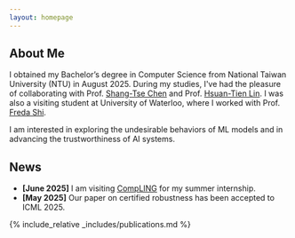 ```yaml
---
layout: homepage
---
```


## About Me

I obtained my Bachelor’s degree in Computer Science from National Taiwan University (NTU) in August 2025.
During my studies, I've had the pleasure of collaborating with Prof. [Shang-Tse Chen](https://www.csie.ntu.edu.tw/~stchen/) and Prof. [Hsuan-Tien Lin](https://www.csie.ntu.edu.tw/~htlin/). I was also a visiting student at University of Waterloo, where I worked with Prof. [Freda Shi](https://cs.uwaterloo.ca/~fhs/).

I am interested in exploring the undesirable behaviors of ML models and in advancing the trustworthiness of AI systems.

<!-- ## Research Interests

- **Computer Vision:** 
- **Machine Learning:** -->

## News

- **[June 2025]** I am visiting [CompLING](https://compling-wat.com/) for my summer internship.
- **[May 2025]** Our paper on certified robustness has been accepted to ICML 2025.


{% include_relative _includes/publications.md %}

<!-- {% include_relative _includes/services.md %} -->
